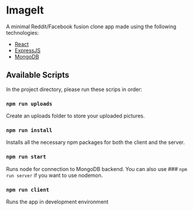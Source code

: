 # ImageIt
A minimal Reddit/Facebook fusion clone app made using the following technologies: 
* [React](https://facebook.github.io/react/)
* [ExpressJS](https://expressjs.com/)
* [MongoDB](https://www.mongodb.com/)

## Available Scripts

In the project directory, please run these scrips in order:

### `npm run uploads`

Create an uploads folder to store your uploaded pictures.<br>

### `npm run install`

Installs all the necessary npm packages for both the client and the server.

### `npm run start`

Runs node for connection to MongoDB backend.
You can also use ### `npm run server` if you want to use nodemon.

### `npm run client`

Runs the app in development environment
